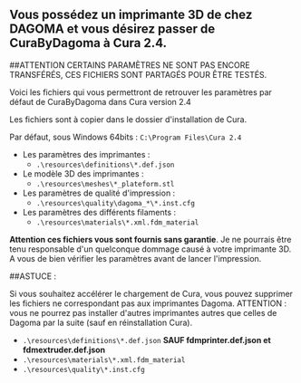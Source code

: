 ## Vous possédez un imprimante 3D de chez DAGOMA et vous désirez passer de CuraByDagoma à Cura 2.4.

##ATTENTION CERTAINS PARAMÈTRES NE SONT PAS ENCORE TRANSFÉRÉS, CES FICHIERS SONT PARTAGÉS POUR ÊTRE TESTÉS.

Voici les fichiers qui vous permettront de retrouver les paramètres par défaut de CuraByDagoma dans Cura version 2.4

Les fichiers sont à copier dans le dossier d'installation de Cura.

Par défaut, sous Windows 64bits :
`C:\Program Files\Cura 2.4`

- Les paramètres des imprimantes :
  - `.\resources\definitions\*.def.json`
- Le modèle 3D des imprimantes :
  - `.\resources\meshes\*_plateform.stl`
- Les paramètres de qualité d'impression :
  - `.\resources\quality\dagoma_*\*.inst.cfg`
- Les paramètres des différents filaments :
  - `.\resources\materials\*.xml.fdm_material`

**Attention ces fichiers vous sont fournis sans garantie**. Je ne pourrais être tenu responsable d'un quelconque dommage causé à votre imprimante 3D. A vous de bien vérifier les paramètres avant de lancer l'impression.

##ASTUCE :

Si vous souhaitez accélérer le chargement de Cura, vous pouvez supprimer les fichiers ne correspondant pas aux imprimantes Dagoma.
ATTENTION : vous ne pourrez pas installer d'autres imprimantes autres que celles de Dagoma par la suite (sauf en réinstallation Cura).
- `.\resources\definitions\*.def.json` **SAUF fdmprinter.def.json  et  fdmextruder.def.json**
- `.\resources\materials\*.xml.fdm_material`
- `.\resources\quality\*.inst.cfg`
